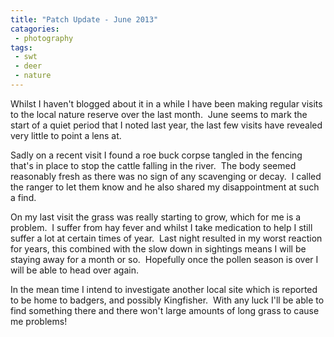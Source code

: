 ```yaml
---
title: "Patch Update - June 2013"
catagories:
 - photography
tags:
 - swt
 - deer
 - nature
---
```

Whilst I haven't blogged about it in a while I have been making regular visits to the local nature reserve over the last month.  June seems to mark the start of a quiet period that I noted last year, the last few visits have revealed very little to point a lens at.

Sadly on a recent visit I found a roe buck corpse tangled in the fencing that's in place to stop the cattle falling in the river.  The body seemed reasonably fresh as there was no sign of any scavenging or decay.  I called the ranger to let them know and he also shared my disappointment at such a find.

On my last visit the grass was really starting to grow, which for me is a problem.  I suffer from hay fever and whilst I take medication to help I still suffer a lot at certain times of year.  Last night resulted in my worst reaction for years, this combined with the slow down in sightings means I will be staying away for a month or so.  Hopefully once the pollen season is over I will be able to head over again.

In the mean time I intend to investigate another local site which is reported to be home to badgers, and possibly Kingfisher.  With any luck I'll be able to find something there and there won't large amounts of long grass to cause me problems!
